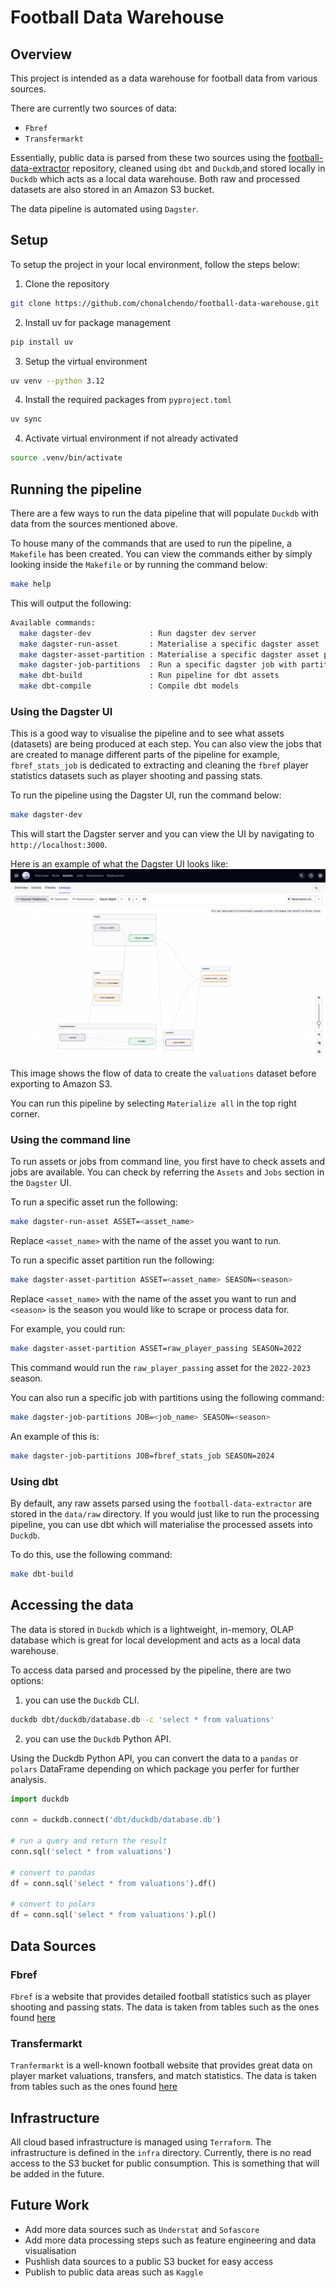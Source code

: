 # Football Data Warehouse

## Overview

This project is intended as a data warehouse for football data from various sources.

There are currently two sources of data:

- `Fbref`
- `Transfermarkt`

Essentially, public data is parsed from these two sources using the [football-data-extractor](https://github.com/chonalchendo/football-data-extractor) repository,
cleaned using `dbt` and `Duckdb`,and stored locally in `Duckdb` which acts as a local data warehouse. Both raw and processed
datasets are also stored in an Amazon S3 bucket.

The data pipeline is automated using `Dagster`.

## Setup

To setup the project in your local environment, follow the steps below:

1. Clone the repository

```bash
git clone https://github.com/chonalchendo/football-data-warehouse.git
```

2. Install uv for package management

```bash
pip install uv
```

3. Setup the virtual environment

```bash
uv venv --python 3.12
```

4. Install the required packages from `pyproject.toml`

```bash
uv sync
```

4. Activate virtual environment if not already activated

```bash
source .venv/bin/activate
```

## Running the pipeline

There are a few ways to run the data pipeline that will populate `Duckdb` with data from the sources mentioned above.

To house many of the commands that are used to run the pipeline, a `Makefile` has been created. You can view the commands
either by simply looking inside the `Makefile` or by running the command below:

```bash
make help
```

This will output the following:

```bash
Available commands:
  make dagster-dev             : Run dagster dev server
  make dagster-run-asset       : Materialise a specific dagster asset
  make dagster-asset-partition : Materialise a specific dagster asset partition
  make dagster-job-partitions  : Run a specific dagster job with partitions
  make dbt-build               : Run pipeline for dbt assets
  make dbt-compile             : Compile dbt models
```

### Using the Dagster UI

This is a good way to visualise the pipeline and to see what assets (datasets) are being produced at each step.
You can also view the jobs that are created to manage different parts of the pipeline for example, `fbref_stats_job` is dedicated
to extracting and cleaning the `fbref` player statistics datasets such as player shooting and passing stats.

To run the pipeline using the Dagster UI, run the command below:

```bash
make dagster-dev
```

This will start the Dagster server and you can view the UI by navigating to `http://localhost:3000`.

Here is an example of what the Dagster UI looks like:
![Dagster UI](images/valuations_lineage_ui.png)

This image shows the flow of data to create the `valuations` dataset before exporting to Amazon S3.

You can run this pipeline by selecting `Materialize all` in the top right corner.

### Using the command line

To run assets or jobs from command line, you first have to check assets and jobs are available. You can check
by referring the `Assets` and `Jobs` section in the `Dagster` UI.

To run a specific asset run the following:

```bash
make dagster-run-asset ASSET=<asset_name>
```

Replace `<asset_name>` with the name of the asset you want to run.

To run a specific asset partition run the following:

```bash
make dagster-asset-partition ASSET=<asset_name> SEASON=<season>
```

Replace `<asset_name>` with the name of the asset you want to run and `<season>` is the season you would like to scrape or process data for.

For example, you could run:

```bash
make dagster-asset-partition ASSET=raw_player_passing SEASON=2022
```

This command would run the `raw_player_passing` asset for the `2022-2023` season.

You can also run a specific job with partitions using the following command:

```bash
make dagster-job-partitions JOB=<job_name> SEASON=<season>
```

An example of this is:

```bash
make dagster-job-partitions JOB=fbref_stats_job SEASON=2024
```

### Using dbt

By default, any raw assets parsed using the `football-data-extractor` are stored in the `data/raw` directory.
If you would just like to run the processing pipeline, you can use dbt which will materialise the processed
assets into `Duckdb`.

To do this, use the following command:

```bash
make dbt-build
```

## Accessing the data

The data is stored in `Duckdb` which is a lightweight, in-memory, OLAP database which is great for local development and
acts as a local data warehouse.

To access data parsed and processed by the pipeline, there are two options:

1. you can use the `Duckdb` CLI.

```bash
duckdb dbt/duckdb/database.db -c 'select * from valuations'
```

2. you can use the `Duckdb` Python API.

Using the Duckdb Python API, you can convert the data to a `pandas` or `polars` DataFrame depending on which package you perfer for further analysis.

```python
import duckdb

conn = duckdb.connect('dbt/duckdb/database.db')

# run a query and return the result
conn.sql('select * from valuations')

# convert to pandas
df = conn.sql('select * from valuations').df()

# convert to polars
df = conn.sql('select * from valuations').pl()
```

## Data Sources

### Fbref

`Fbref` is a website that provides detailed football statistics such as player shooting and passing stats. The data is taken from tables such as the ones found [here](https://fbref.com/en/comps/Big5/defense/players/Big-5-European-Leagues-Stats#stats_defense)

### Transfermarkt

`Tranfermarkt` is a well-known football website that provides great data on player market valuations, transfers, and match statistics. The data is taken from tables such as the ones found [here](https://www.transfermarkt.co.uk/tottenham-hotspur/kader/verein/148/saison_id/2021/plus/1)

## Infrastructure

All cloud based infrastructure is managed using `Terraform`. The infrastructure is defined in the `infra` directory. Currently, there is no read access to the S3 bucket for public consumption. This is something that will be added in the future.

## Future Work

- Add more data sources such as `Understat` and `Sofascore`
- Add more data processing steps such as feature engineering and data visualisation
- Pushlish data sources to a public S3 bucket for easy access
- Publish to public data areas such as `Kaggle`
